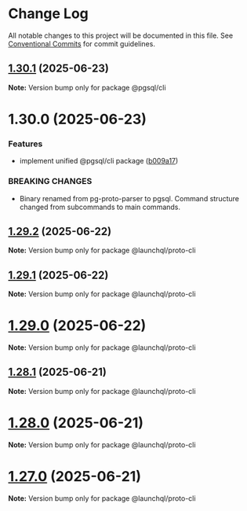 # Change Log

All notable changes to this project will be documented in this file.
See [Conventional Commits](https://conventionalcommits.org) for commit guidelines.

## [1.30.1](https://github.com/launchql/pgsql-parser/compare/@pgsql/cli@1.30.0...@pgsql/cli@1.30.1) (2025-06-23)

**Note:** Version bump only for package @pgsql/cli





# 1.30.0 (2025-06-23)


### Features

* implement unified @pgsql/cli package ([b009a17](https://github.com/launchql/pgsql-parser/commit/b009a172c3c93033573745e80354a7dac973e2bf))


### BREAKING CHANGES

* Binary renamed from pg-proto-parser to pgsql. Command structure changed from subcommands to main commands.





## [1.29.2](https://github.com/launchql/pgsql-parser/compare/@launchql/proto-cli@1.29.1...@launchql/proto-cli@1.29.2) (2025-06-22)

**Note:** Version bump only for package @launchql/proto-cli





## [1.29.1](https://github.com/launchql/pgsql-parser/compare/@launchql/proto-cli@1.29.0...@launchql/proto-cli@1.29.1) (2025-06-22)

**Note:** Version bump only for package @launchql/proto-cli





# [1.29.0](https://github.com/launchql/pgsql-parser/compare/@launchql/proto-cli@1.28.1...@launchql/proto-cli@1.29.0) (2025-06-22)

**Note:** Version bump only for package @launchql/proto-cli





## [1.28.1](https://github.com/launchql/pgsql-parser/compare/@launchql/proto-cli@1.28.0...@launchql/proto-cli@1.28.1) (2025-06-21)

**Note:** Version bump only for package @launchql/proto-cli





# [1.28.0](https://github.com/launchql/pgsql-parser/compare/@launchql/proto-cli@1.27.0...@launchql/proto-cli@1.28.0) (2025-06-21)

**Note:** Version bump only for package @launchql/proto-cli





# [1.27.0](https://github.com/launchql/pgsql-parser/compare/@launchql/proto-cli@1.26.0...@launchql/proto-cli@1.27.0) (2025-06-21)

**Note:** Version bump only for package @launchql/proto-cli
